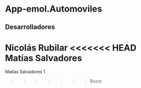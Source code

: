 App-emol.Automoviles
====================

Desarrolladores
-------
Nicolás Rubilar
<<<<<<< HEAD
Matías Salvadores 
=======
Matías Salvadores 1
>>>>>>> Boost
